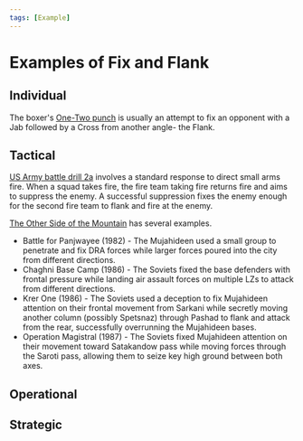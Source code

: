 ```yaml
---
tags: [Example]
---
```


# Examples of Fix and Flank


## Individual
The boxer's [One-Two punch](https://youtu.be/KN9NGbIK2q8?t=13) is usually an attempt to fix an opponent with a Jab followed by a Cross from another angle- the Flank.

## Tactical
[US Army battle drill 2a](https://youtu.be/MtOL4EBqS7s?t=100) involves a standard response to direct small arms fire. When a squad takes fire, the fire team taking fire returns fire and aims to suppress the enemy. A successful suppression fixes the enemy enough for the second fire team to flank and fire at the enemy.

[The Other Side of the Mountain]([https://youtu.be/MtOL4EBqS7s?t=100](https://www.amazon.com/Other-Side-Mountain-Mujahideen-Soviet-Afghan/dp/B000KD7794)) has several examples.
* Battle for Panjwayee (1982) - The Mujahideen used a small group to penetrate and fix DRA forces while larger forces poured into the city from different directions.
* Chaghni Base Camp (1986) - The Soviets fixed the base defenders with frontal pressure while landing air assault forces on multiple LZs to attack from different directions.
* Krer One (1986) - The Soviets used a deception to fix Mujahideen attention on their frontal movement from Sarkani while secretly moving another column (possibly Spetsnaz) through Pashad to flank and attack from the rear, successfully overrunning the Mujahideen bases.
* Operation Magistral (1987) - The Soviets fixed Mujahideen attention on their movement toward Satakandow pass while moving forces through the Saroti pass, allowing them to seize key high ground between both axes.

## Operational

## Strategic

